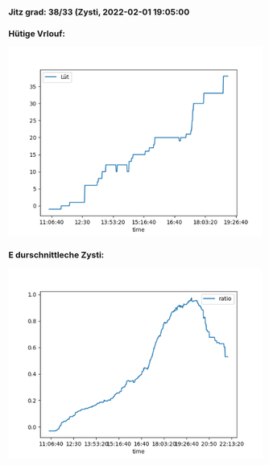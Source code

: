 ### Jitz grad: 38/33 (Zysti, 2022-02-01 19:05:00

### Hütige Vrlouf:
![Graph](Today.png)

### E durschnittleche Zysti:
![Graph](Zysti.png)